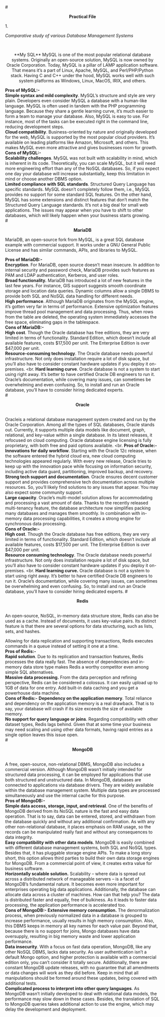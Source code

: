 #<p align="center">**Practical File**</p>
1.<p align="left">*Comparative study of various Database Management Systems*</p>

<br>
<p align="center">**My SQL**
MySQL is one of the most popular relational database systems. Originally an open-source solution, MySQL is now owned by Oracle Corporation. Today, MySQL is a pillar of LAMP application software. That means it’s a part of Linux, Apache, MySQL, and Perl/PHP/Python stack. Having C and C++ under the hood, MySQL works well with such system platforms as Windows, Linux, MacOS, IRIX, and others.

**Pros of MySQL:-**
<br>
**Simple syntax and mild complexity**. MySQL’s structure and style are very plain. Developers even consider MySQL a database with a human-like language. MySQL is often used in tandem with the PHP programming language. Because they share a gentle learning curve, it’s much easier to form a team to manage your database. Also, MySQL is easy to use. For instance, most of the tasks can be executed right in the command line, reducing development steps.
<br>
**Cloud compatibility**. Business-oriented by nature and originally developed for the web, MySQL is supported by the most popular cloud providers. It’s available on leading platforms like Amazon, Microsoft, and others. This makes MySQL even more attractive and gives businesses room for growth.
<br>
**Cons of MySQL:-**
<br>
**Scalability challenges**. MySQL was not built with scalability in mind, which is inherent in its code. Theoretically, you can scale MySQL, but it will need more engineering effort than any of the NoSQL databases. So, if you expect one day your database will increase substantially, keep this limitation in mind or choose another DBMS option.
<br>
**Limited compliance with SQL standards**. Structured Query Language has specific standards. MySQL doesn’t completely follow them, i.e., MySQL provides no support for some standard SQL features. On the other hand, MySQL has some extensions and distinct features that don’t match the Structured Query Language standards. It’s not a big deal for small web applications. The issues may appear when you have to shift to other databases, which will likely happen when your business starts growing.
<br>
#<p align="center">**MariaDB**</p>
MariaDB, an open-source fork from MySQL, is a great SQL database example with commercial support. It works under a GNU General Public License and has similar commands, APIs, and libraries to MySQL.
<br>

**Pros of MariaDB:-**
<br>
**Encryption**. For MariaDB, open source doesn’t mean insecure. In addition to internal security and password check, MariaDB provides such features as PAM and LDAP authentication, Kerberos, and user roles.
<br>
**Broad functionality.** MariaDB has introduced a lot of new features in the last few years. For instance, GIS support suggests smooth coordinate storage and location data queries. Dynamic columns allow a single DBMS to provide both SQL and NoSQL data handling for different needs.
<br>
**High performance**. Although MariaDB originates from the MySQL engine, it’s gotten very far in terms of performance. Extensive optimization features improve thread pool management and data processing. Thus, when rows from the table are deleted, the operating system immediately accesses the free space, eliminating gaps in the tablespace.
<br>
**Cons of MariaDB:-**
<br>
**High cost**. Though the Oracle database has free editions, they are very limited in terms of functionality. Standard Edition, which doesn’t include all available features, costs $17,500 per unit. The Enterprise Edition is over $47,000 per unit.
<br>
**Resource-consuming technology**. The Oracle database needs powerful infrastructure. Not only does installation require a lot of disk space, but you’ll also have to consider constant hardware updates if you deploy it on-premises.
<br.
**Hard learning curve**. Oracle database is not a system to start using right away. It’s better to have certified Oracle DB engineers to run it. Oracle’s documentation, while covering many issues, can sometimes be overwhelming and even confusing. So, to install and run an Oracle database, you’ll have to consider hiring dedicated experts.
<br>
#<p align="center">**Oracle**</p>
<br>
Oracleis a relational database management system created and run by the Oracle Corporation. Among all the types of SQL databases, Oracle stands out. Currently, it supports multiple data models like document, graph, relational, and key-value within a single database. In its latest releases, it refocused on cloud computing. Oracle database engine licensing is fully proprietary, with both free and paid options available.
<br.
**Pros of Oracle:-**
<br>
**Innovations for daily workflow**. Starting with the Oracle 12c release, when the software entered the hybrid cloud era, new cloud computing technologies appeared regularly. With every new release, Oracle tries to keep up with the innovation pace while focusing on information security, including active data guard, partitioning, improved backup, and recovery.
<br>
**Strong tech support and documentation**. Oracle ensures decent customer support and provides comprehensive tech documentation across multiple resources. So, you’ll likely find solutions to any issues that appear. You may also expect some community support.
<br>
**Large capacity**. Oracle’s multi-model solution allows for accommodating and processing a vast amount of data. Thanks to the recently released multi-tenancy feature, the database architecture now simplifies packing many databases and manages them smoothly. In combination with in-memory data processing capabilities, it creates a strong engine for synchronous data processing.
<br>
**Cons of Oracle:-**
<br>
**High cost**. Though the Oracle database has free editions, they are very limited in terms of functionality. Standard Edition, which doesn’t include all available features, costs $17,500 per unit. The Enterprise Edition is over $47,000 per unit.
<br>
**Resource consuming technology**. The Oracle database needs powerful infrastructure. Not only does installation require a lot of disk space, but you’ll also have to consider constant hardware updates if you deploy it on-premises.
<br.
**Hard learning curve.** Oracle database is not a system to start using right away. It’s better to have certified Oracle DB engineers to run it. Oracle’s documentation, while covering many issues, can sometimes be overwhelming and even confusing. So, to install and run an Oracle database, you’ll have to consider hiring dedicated experts.
#<p align="center">**Redis**</p>
<br>
An open-source, NoSQL, in-memory data structure store, Redis can also be used as a cache. Instead of documents, it uses key-value pairs. Its distinct feature is that there are several options for data structuring, such as lists, sets, and hashes.

Allowing for data replication and supporting transactions, Redis executes commands in a queue instead of setting it one at a time.
<br>
**Pros of Redis:-**
<br>
**Rapid solution**. Due to its replication and transaction features, Redis processes the data really fast. The absence of dependencies and in-memory data store type makes Redis a worthy competitor even among simple SQL alternatives.
<br>
**Massive data processing.** From the data perception and refining perspective, Redis can be considered a colossus. It can easily upload up to 1GB of data for one entry. Add built-in data caching and you get a powerhouse data machine.
<br>
**Cons of Redis:-**
<bbr>
**Dependency on the application memory**. Total reliance and dependency on the application memory is a real drawback. That is to say, your database will crash if its size exceeds the size of available memory.
<br>
**No support for query language or joins**. Regarding compatibility with other dataset types, Redis lags behind. Given that at some time your business may need scaling and using other data formats, having rapid entries as a single option leaves this issue open.
<br>
#<p align="center">**MongoDB**</p>
<br>
A free, open-source, non-relational DBMS, MongoDB also includes a commercial version. Although MongoDB wasn’t initially intended for structured data processing, it can be employed for applications that use both structured and unstructured data. In MongoDB, databases are connected to applications via database drivers. They are widely available within the database management system. Multiple data types are processed simultaneously and use the internal cache for this purpose.
<br>
**Pros of MongoDB:-**
<br>
**Simple data access, storage, input, and retrieval**. One of the benefits of MongoDB derived from its NoSQL nature is the fast and easy data operation. That is to say, data can be entered, stored, and withdrawn from the database quickly and without any additional confirmation. As with any other non-relational database, it places emphasis on RAM usage, so the records can be manipulated really fast and without any consequences to data integrity.
<br>
**Easy compatibility with other data models**. MongoDB is easily combined with different database management systems, both SQL and NoSQL types. Besides that, it has pluggable storage engine APIs. To make a long story short, this option allows third parties to build their own data storage engines for MongoDB. From a commercial point of view, it creates extra value for business software.
<br>
**Horizontally scalable solution.** Scalability – where data is spread out across a distributed network of manageable servers – is a facet of MongoDB’s fundamental nature. It becomes even more important for enterprises operating big data applications. Additionally, the database can allocate data across a cluster of machines. How can that help you? The data is distributed faster and equally, free of bulkiness. As it leads to faster data processing, the application performance is accelerated too.
<br>
**Cons of MongoDB:-**
**Extensive memory consumption.** The denormalization process, when previously normalized data in a database is grouped to increase performance, usually results in high memory consumption. Also, this DBMS keeps in memory all key names for each value pair. Beyond that, because there is no support for joins, Mongo databases have data oversupply, resulting in big memory waste and lower application performance.
<br>
**Data insecurity**. With a focus on fast data operation, MongoDB, like any other NoSQL DBMS, lacks data security. As user authentication isn’t a default Mongo option, and higher protection is available with a commercial edition only, you can’t consider it totally secure. Additionally, there are constant MongoDB update releases, with no guarantee that all amendments or data changes will work as they did before. Keep in mind that all manipulations should be formed around these updates, being covered with additional tests.
<br>
**Complicated process to interpret into other query languages**. As MongoDB wasn’t initially developed to deal with relational data models, the performance may slow down in these cases. Besides, the translation of SQL to MongoDB queries takes additional action to use the engine, which may delay the development and deployment.
<br>






